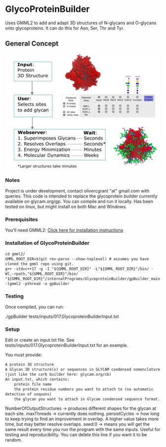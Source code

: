 # GlycoProteinBuilder
Uses GMML2 to add and adapt 3D structures of N-glycans and O-glycans onto glycoproteins. It can do this for Asn, Ser, Thr and Tyr.

## General Concept
![schematic](schematic/schematic.png)

### Notes
Project is under development, contact olivercgrant "at" gmail.com with queries. 
This code is intended to replace the glycoprotein builder currently available on glycam.org/gp. You can compile and run it locally.
Has been tested on linux, but might install on both Mac and Windows.

### Prerequisites

You'll need GMML2: [Click here for installation instructions](https://github.com/GLYCAM-Web/gmml2#readme)

### Installation of GlycoProteinBuilder
    cd gmml2/
    GMML_ROOT_DIR=$(git rev-parse --show-toplevel) # assumes you have cloned the gmml repo using git.
    g++ -std=c++17 -g -I "${GMML_ROOT_DIR}" -L"${GMML_ROOT_DIR}"/bin/ -Wl,-rpath,"${GMML_ROOT_DIR}"/bin/ "${GMML_ROOT_DIR}"/internalPrograms/GlycoproteinBuilder/gpBuilder_main.cpp -lgmml2 -pthread -o gpBuilder

### Testing
Once compiled, you can run:

./gpBuilder tests/inputs/017.GlycoproteinBuilderInput.txt 

### Setup
Edit or create an input.txt file. See tests/inputs/017.GlycoproteinBuilderInput.txt for an example.

You must provide:

    A protein 3D structure
    A Glycan 3D structure(s) or sequences in GLYCAM condensed nomenclature (just like the carb builder here: glycam.org/cb)
    An input.txt, which contains:
        protein file name
        the protein residue numbers you want to attach to (no automatic detection of sequons)
        the glycan you want to attach in Glycam condensed sequence format.

NumberOfOutputStructures -> produces different shapes for the glycan at each site.
maxThreads -> currently does nothing.
persistCycles -> how long to keep trying to find an improvement in overlap. A higher value takes more time, but may better resolve overlaps.
seed:0 -> means you will get the same result every time you run the program with the same inputs. Useful for testing and reproducibility. You can delete this line if you want it to be random.
